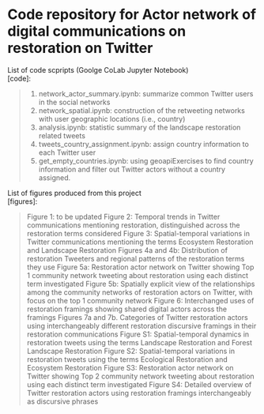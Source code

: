 # Code repository for Actor network of digital communications on restoration on Twitter

List of code scpripts (Goolge CoLab Jupyter Notebook)\
[code]:
> 1. network_actor_summary.ipynb: summarize common Twitter users in the social networks
> 2. network_spatial.ipynb: construction of the retweeting networks with user geographic locations (i.e., country)
> 3. analysis.ipynb: statistic summary of the landscape restoration related tweets
> 4. tweets_country_assignment.ipynb: assign country information to each Twitter user
> 5. get_empty_countries.ipynb: using geoapiExercises to find country information and filter out Twitter actors without a country assigned.

List of figures produced from this project\
[figures]:
> Figure 1: to be updated
> Figure 2: Temporal trends in Twitter communications mentioning restoration, distinguished across the restoration terms considered
> Figure 3: Spatial-temporal variations in Twitter communications mentioning the terms Ecosystem Restoration and Landscape Restoration
> Figures 4a and 4b: Distribution of restoration Tweeters and regional patterns of the restoration terms they use
> Figure 5a:  Restoration actor network on Twitter showing Top 1 community network tweeting about restoration using each distinct term investigated
> Figure 5b:  Spatially explicit view of the relationships among the community networks of restoration actors on Twitter, with focus on the top 1 community network
> Figure 6: Interchanged uses of restoration framings showing shared digital actors across the framings
> Figures 7a and 7b. Categories of Twitter restoration actors using interchangeably different restoration discursive framings in their restoration communications
> Figure S1: Spatial-temporal dynamics in restoration tweets using the terms Landscape Restoration and Forest Landscape Restoration
> Figure S2: Spatial-temporal variations in restoration tweets using the terms Ecological Restoration and Ecosystem Restoration
> Figure S3: Restoration actor network on Twitter showing Top 2 community network tweeting about restoration using each distinct term investigated
> Figure S4: Detailed overview of Twitter restoration actors using restoration framings interchangeably as discursive phrases
